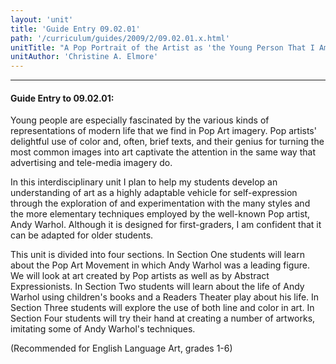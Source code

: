 ```yaml
---
layout: 'unit'
title: 'Guide Entry 09.02.01'
path: '/curriculum/guides/2009/2/09.02.01.x.html'
unitTitle: "A Pop Portrait of the Artist as 'the Young Person That I Am,'"
unitAuthor: 'Christine A. Elmore'
---
```


<body>
<hr/>
 <h4>
  Guide Entry to 09.02.01:
 </h4>
 Young people are especially fascinated by the various kinds of representations of modern life that we find in Pop Art imagery. Pop artists' delightful use of color and, often, brief texts, and their genius for turning the most common images into art captivate the attention in the same way that advertising and tele-media imagery do.
<p>
  In this interdisciplinary unit I plan to help my students develop an understanding of art as a highly adaptable vehicle for self-expression through the exploration of and experimentation with the many styles and the more elementary techniques employed by the well-known Pop artist, Andy Warhol. Although it is designed for first-graders, I am confident that it can be adapted for older students.
 </p>
<p>
  This unit is divided into four sections. In Section One students will learn about the Pop Art Movement in which Andy Warhol was a leading figure. We will look at art created by Pop artists as well as by Abstract Expressionists. In Section Two students will learn about the life of Andy Warhol using children's books and a Readers Theater play about his life. In Section Three students will explore the use of both line and color in art. In Section Four students will try their hand at creating a number of artworks, imitating some of Andy Warhol's techniques.
 </p>
<p>
  (Recommended for English Language Art, grades 1-6)
 </p>

</body>

